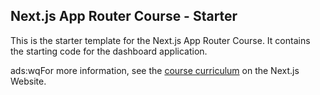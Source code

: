 ## Next.js App Router Course - Starter

This is the starter template for the Next.js App Router Course. It contains the starting code for the dashboard application.

ads:wqFor more information, see the [course curriculum](https://nextjs.org/learn) on the Next.js Website.

